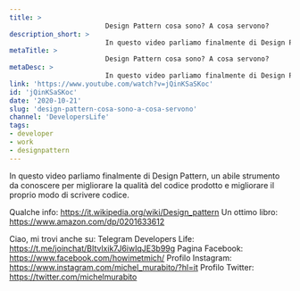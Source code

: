 ```yaml
---
title: > 
                        Design Pattern cosa sono? A cosa servono?
description_short: > 
                        In questo video parliamo finalmente di Design Pattern, un abile strumento da conoscere per migliorare la qualità del codice ...
metaTitle: > 
                        Design Pattern cosa sono? A cosa servono?
metaDesc: > 
                        In questo video parliamo finalmente di Design Pattern, un abile strumento da conoscere per migliorare la qualità del codice ...
link: 'https://www.youtube.com/watch?v=jQinKSaSKoc'
id: 'jQinKSaSKoc'
date: '2020-10-21'
slug: 'design-pattern-cosa-sono-a-cosa-servono'
channel: 'DevelopersLife'
tags: 
- developer
- work
- designpattern
---
```

In questo video parliamo finalmente di Design Pattern, un abile strumento da conoscere per migliorare la qualità del codice prodotto e migliorare il proprio modo di scrivere codice.

Qualche info: https://it.wikipedia.org/wiki/Design_pattern
Un ottimo libro: https://www.amazon.com/dp/0201633612

Ciao, mi trovi anche su:
Telegram Developers Life: https://t.me/joinchat/BItvlxik7J6iwIqJE3b99g
Pagina Facebook: https://www.facebook.com/howimetmich/
Profilo Instagram: https://www.instagram.com/michel_murabito/?hl=it
Profilo Twitter: https://twitter.com/michelmurabito
